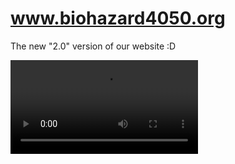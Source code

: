 # www.biohazard4050.org

The new "2.0" version of our website :D

![](https://giant.gfycat.com/GoodTheseHypsilophodon.webm)

